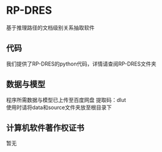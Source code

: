 # RP-DRES
基于推理路径的文档级别关系抽取软件
## 代码
我们提供了RP-DRES的python代码，详情请查阅RP-DRES文件夹
## 数据与模型
程序所需数据与模型已上传至百度网盘 提取码：dlut<br>
使用时请将data和source文件夹放至根目录下
## 计算机软件著作权证书
暂无

